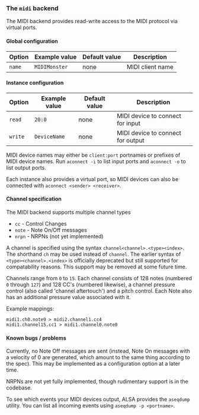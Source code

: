 ### The `midi` backend

The MIDI backend provides read-write access to the MIDI protocol via virtual ports.

#### Global configuration

| Option	| Example value		| Default value 	| Description		|
|---------------|-----------------------|-----------------------|-----------------------|
| `name`	| `MIDIMonster`		| none			| MIDI client name	|

#### Instance configuration

| Option	| Example value		| Default value 	| Description		|
|---------------|-----------------------|-----------------------|-----------------------|
| `read`	| `20:0`		| none			| MIDI device to connect for input |
| `write`	| `DeviceName`		| none			| MIDI device to connect for output |

MIDI device names may either be `client:port` portnames or prefixes of MIDI device names.
Run `aconnect -i` to list input ports and `aconnect -o` to list output ports.

Each instance also provides a virtual port, so MIDI devices can also be connected with `aconnect <sender> <receiver>`.

#### Channel specification

The MIDI backend supports multiple channel types

* `cc` - Control Changes
* `note` - Note On/Off messages
* `nrpn` - NRPNs (not yet implemented)

A channel is specified using the syntax `channel<channel>.<type><index>`. The shorthand `ch` may be used instead
of `channel`.
The earlier syntax of `<type><channel>.<index>` is officially deprecated but still supported for compatability
reasons. This support may be removed at some future time.

Channels range from `0` to `15`. Each channel consists of 128 notes (numbered `0` through `127`) and 128 CC's
(numbered likewise), a channel pressure control (also called 'channel aftertouch') and a pitch control.
Each Note also has an additional pressure value associated with it.

Example mappings:
```
midi1.ch0.note9 > midi2.channel1.cc4
midi1.channel15.cc1 > midi1.channel0.note0
```
#### Known bugs / problems

Currently, no Note Off messages are sent (instead, Note On messages with a velocity of 0 are
generated, which amount to the same thing according to the spec). This may be implemented as
a configuration option at a later time.

NRPNs are not yet fully implemented, though rudimentary support is in the codebase.

To see which events your MIDI devices output, ALSA provides the `aseqdump` utility. You can
list all incoming events using `aseqdump -p <portname>`.